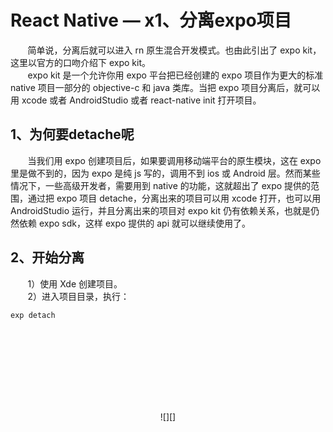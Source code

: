 # React Native — x1、分离expo项目
&nbsp;&nbsp;&nbsp;&nbsp;&nbsp;&nbsp;&nbsp;简单说，分离后就可以进入 rn 原生混合开发模式。也由此引出了 expo kit，这里以官方的口吻介绍下 expo kit。<br/>
&nbsp;&nbsp;&nbsp;&nbsp;&nbsp;&nbsp;&nbsp;expo kit 是一个允许你用 expo 平台把已经创建的 expo 项目作为更大的标准 native 项目一部分的 objective-c 和 java 类库。当把 expo 项目分离后，就可以用 xcode 或者 AndroidStudio 或者 react-native init 打开项目。<br/>

## 1、为何要detache呢
&nbsp;&nbsp;&nbsp;&nbsp;&nbsp;&nbsp;&nbsp;当我们用 expo 创建项目后，如果要调用移动端平台的原生模块，这在 expo 里是做不到的，因为 expo 是纯 js 写的，调用不到 ios 或 Android 层。然而某些情况下，一些高级开发者，需要用到 native 的功能，这就超出了 expo 提供的范围，通过把 expo 项目 detache，分离出来的项目可以用 xcode 打开，也可以用 AndroidStudio 运行，并且分离出来的项目对 expo kit 仍有依赖关系，也就是仍然依赖 expo sdk，这样 expo 提供的 api 就可以继续使用了。<br/>

## 2、开始分离
&nbsp;&nbsp;&nbsp;&nbsp;&nbsp;&nbsp;&nbsp;1）使用 Xde 创建项目。<br/>
&nbsp;&nbsp;&nbsp;&nbsp;&nbsp;&nbsp;&nbsp;2）进入项目目录，执行：<br/>

```
exp detach
```

&nbsp;&nbsp;&nbsp;&nbsp;&nbsp;&nbsp;&nbsp;<br/>
&nbsp;&nbsp;&nbsp;&nbsp;&nbsp;&nbsp;&nbsp;<br/>
&nbsp;&nbsp;&nbsp;&nbsp;&nbsp;&nbsp;&nbsp;<br/>
&nbsp;&nbsp;&nbsp;&nbsp;&nbsp;&nbsp;&nbsp;<br/>
&nbsp;&nbsp;&nbsp;&nbsp;&nbsp;&nbsp;&nbsp;<br/>
&nbsp;&nbsp;&nbsp;&nbsp;&nbsp;&nbsp;&nbsp;<br/>
&nbsp;&nbsp;&nbsp;&nbsp;&nbsp;&nbsp;&nbsp;<br/>

<center>![][]</center>

<div style="display:none;">
[]:
[]:
[]:
</div>













